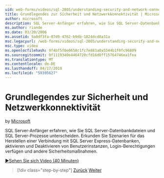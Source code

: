 ```yaml
---
uid: web-forms/videos/sql-2005/understanding-security-and-network-connectivity
title: Grundlegendes zur Sicherheit und Netzwerkkonnektivität | Microsoft-Dokumentation
author: microsoft
description: SQL Server-Anfänger erfahren, wie Sie SQL Server-Datenbankdateien und SQL Server-Prozesse unterscheiden. Erkunden Sie Szenarien für die Verbindung mit SQL Server-E...
ms.author: riande
ms.date: 03/20/2006
ms.assetid: 5a0df3fa-07d9-4762-b9db-1824dcd8a31a
msc.legacyurl: /web-forms/videos/sql-2005/understanding-security-and-network-connectivity
msc.type: video
ms.openlocfilehash: 9f4bf5f0e0658c1fc7e883a0a5544b1f0fc96809
ms.sourcegitcommit: 0f1119340e4464720cfd16d0ff15764746ea1fea
ms.translationtype: MT
ms.contentlocale: de-DE
ms.lasthandoff: 04/17/2019
ms.locfileid: "59395627"
---
```

# <a name="understanding-security-and-network-connectivity"></a>Grundlegendes zur Sicherheit und Netzwerkkonnektivität

by [Microsoft](https://github.com/microsoft)

SQL Server-Anfänger erfahren, wie Sie SQL Server-Datenbankdateien und SQL Server-Prozesse unterscheiden. Erkunden Sie Szenarien für das Herstellen einer Verbindung mit SQL Server Express-Datenbanken, aktivieren und Deaktivieren von Benutzerinstanzen, Login-Berechtigungen verfügen und andere Sicherheitsmaßnahmen.

[&#9654;Sehen Sie sich Video (40 Minuten)](https://channel9.msdn.com/Blogs/ASP-NET-Site-Videos/understanding-security-and-network-connectivity)

> [!div class="step-by-step"]
> [Zurück](more-structured-query-language.md)
> [Weiter](connecting-your-web-application-to-sql-server-2005-express-edition.md)
